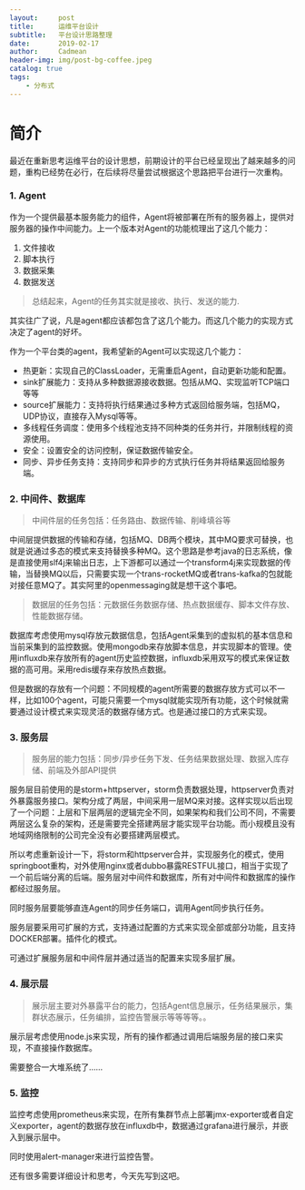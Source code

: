 ```yaml
---
layout:     post
title:      运维平台设计
subtitle:   平台设计思路整理
date:       2019-02-17
author:     Cadmean
header-img: img/post-bg-coffee.jpeg
catalog: true
tags:
    - 分布式
---
```


# 简介

最近在重新思考运维平台的设计思想，前期设计的平台已经呈现出了越来越多的问题，重构已经势在必行，在后续将尽量尝试根据这个思路把平台进行一次重构。

### 1. Agent

作为一个提供最基本服务能力的组件，Agent将被部署在所有的服务器上，提供对服务器的操作中间能力。上一个版本对Agent的功能梳理出了这几个能力：
1. 文件接收
2. 脚本执行
3. 数据采集
4. 数据发送

>总结起来，Agent的任务其实就是接收、执行、发送的能力.

其实往广了说，凡是agent都应该都包含了这几个能力。而这几个能力的实现方式决定了agent的好坏。

作为一个平台类的agent，我希望新的Agent可以实现这几个能力：

- 热更新：实现自己的ClassLoader，无需重启Agent，自动更新功能和配置。
- sink扩展能力：支持从多种数据源接收数据。包括从MQ、实现监听TCP端口等等
- source扩展能力：支持将执行结果通过多种方式返回给服务端，包括MQ，UDP协议，直接存入Mysql等等。
- 多线程任务调度：使用多个线程池支持不同种类的任务并行，并限制线程的资源使用。
- 安全：设置安全的访问控制，保证数据传输安全。
- 同步、异步任务支持：支持同步和异步的方式执行任务并将结果返回给服务端。

### 2. 中间件、数据库
>中间件层的任务包括：任务路由、数据传输、削峰填谷等

中间层提供数据的传输和存储，包括MQ、DB两个模块，其中MQ要求可替换，也就是说通过多态的模式来支持替换多种MQ。这个思路是参考java的日志系统，像是直接使用slf4j来输出日志，上下游都可以通过一个transform4j来实现数据的传输，当替换MQ以后，只需要实现一个trans-rocketMQ或者trans-kafka的包就能对接任意MQ了。其实阿里的openmessaging就是想干这个事吧。

>数据层的任务包括：元数据任务数据存储、热点数据缓存、脚本文件存放、性能数据存储。

数据库考虑使用mysql存放元数据信息，包括Agent采集到的虚拟机的基本信息和当前采集到的监控数据。使用mongodb来存放脚本信息，并实现脚本的管理。使用influxdb来存放所有的agent历史监控数据，influxdb采用双写的模式来保证数据的高可用。采用redis缓存来存放热点数据。

但是数据的存放有一个问题：不同规模的agent所需要的数据存放方式可以不一样，比如100个agent，可能只需要一个mysql就能实现所有功能，这个时候就需要通过设计模式来实现灵活的数据存储方式。也是通过接口的方式来实现。

### 3. 服务层

>服务层的能力包括：同步/异步任务下发、任务结果数据处理、数据入库存储、前端及外部API提供

服务层目前使用的是storm+httpserver，storm负责数据处理，httpserver负责对外暴露服务接口。架构分成了两层，中间采用一层MQ来对接。这样实现以后出现了一个问题：上层和下层两层的逻辑完全不同，如果架构和我们公司不同，不需要两层这么复杂的架构，还是需要完全搭建两层才能实现平台功能。而小规模且没有地域网络限制的公司完全没有必要搭建两层模式。

所以考虑重新设计一下，将storm和httpserver合并，实现服务化的模式，使用springboot重构，对外使用nginx或者dubbo暴露RESTFUL接口，相当于实现了一个前后端分离的后端。服务层对中间件和数据库，所有对中间件和数据库的操作都经过服务层。

同时服务层要能够直连Agent的同步任务端口，调用Agent同步执行任务。

服务层要采用可扩展的方式，支持通过配置的方式来实现全部或部分功能，且支持DOCKER部署。插件化的模式。

可通过扩展服务层和中间件层并通过适当的配置来实现多层扩展。

### 4. 展示层

>展示层主要对外暴露平台的能力，包括Agent信息展示，任务结果展示，集群状态展示，任务编排，监控告警展示等等等等。。

展示层考虑使用node.js来实现，所有的操作都通过调用后端服务层的接口来实现，不直接操作数据库。

需要整合一大堆系统了……

### 5. 监控

监控考虑使用prometheus来实现，在所有集群节点上部署jmx-exporter或者自定义exporter，agent的数据存放在influxdb中，数据通过grafana进行展示，并嵌入到展示层中。

同时使用alert-manager来进行监控告警。


还有很多需要详细设计和思考，今天先写到这吧。